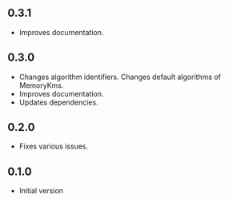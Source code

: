 ## 0.3.1
  * Improves documentation.

## 0.3.0
  * Changes algorithm identifiers. Changes default algorithms of MemoryKms.
  * Improves documentation.
  * Updates dependencies.

## 0.2.0
  * Fixes various issues.

## 0.1.0
  * Initial version